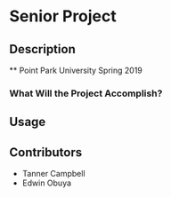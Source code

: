 # Senior Project

## Description
** Point Park University Spring 2019

### What Will the Project Accomplish?

## Usage</h1> </center>

## Contributors
* Tanner Campbell
* Edwin Obuya
